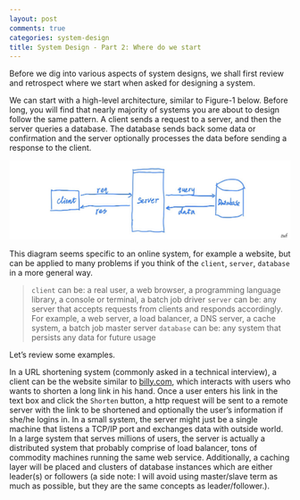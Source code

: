 ```yaml
---
layout: post
comments: true
categories: system-design
title: System Design - Part 2: Where do we start
---
```

Before we dig into various aspects of system designs, we shall first review and retrospect where we start when asked for designing a system. 

We can start with a high-level architecture, similar to Figure-1 below. Before long, you will find that nearly majority of systems you are about to design follow the same pattern. A client sends a request to a server, and then the server queries a database. The database sends back some data or confirmation and the server optionally processes the data before sending a response to the client. 

![A Simple System Design to Start](assets/5DE69707-4217-43FB-A7DF-C9ED96E0A99E.jpeg)

This diagram seems specific to an online system, for example a website, but can be applied to many problems if you think of the `client`, `server`, `database` in a more general way. 

> `client` can be: a real user, a web browser, a programming language library, a console or terminal, a batch job driver
> `server` can be: any server that accepts requests from clients and responds accordingly. For example, a web server, a load balancer, a DNS server, a cache system, a batch job master server
> `database` can be: any system that persists any data for future usage

Let’s review some examples.

In a URL shortening system (commonly asked in a technical interview), a client can be the website similar to [billy.com](https://billy.com), which interacts with users who wants to shorten a long link in his hand. Once a user enters his link in the text box and click the `Shorten` button, a http request will be sent to a remote server with the link to be shortened and optionally the user’s information if she/he logins in. In a small system, the server might just be a single machine that listens a TCP/IP port and exchanges data with outside world. In a large system that serves millions of users, the server is actually a distributed system that probably comprise of load balancer, tons of commodity machines running the same web service. Additionally, a caching layer will be placed and clusters of database instances which are either leader(s) or followers (a side note: I will avoid using master/slave term as much as possible, but they are the same concepts as leader/follower.). 
<!--stackedit_data:
eyJoaXN0b3J5IjpbNzY0NDMxMjM4LC05NjAwNzMzMzIsLTYyMj
c4NTgyMiwyMDUzNjY5NDI5LDUxNjcyNzYwNSwtNDQ3NTAwMjEy
LC0xMDg1ODI2MTUsLTEwODU4MjYxNSwtNjg1OTI0NjM3XX0=
-->